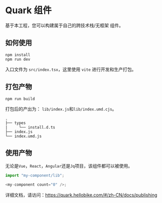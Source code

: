 # Quark 组件

基于本工程，您可以构建属于自己的跨技术栈/无框架 组件。

## 如何使用

```
npm install
npm run dev
```

入口文件为 `src/index.tsx`，这里使用 `vite` 进行开发和生产打包。

## 打包产物

```
npm run build
```

打包后的产出为： `lib/index.js`和`lib/index.umd.cjs`。

```tree
.
├── types
|     └── install.d.ts
├── index.js
└── index.umd.js
```

## 使用产物

无论是`Vue`，`React`，`Angular`还是`Jq`项目，该组件都可以被使用。

```js
import "my-component/lib";

<my-component count="0" />;
```

详细文档，请访问：https://quark.hellobike.com/#/zh-CN/docs/publishing
